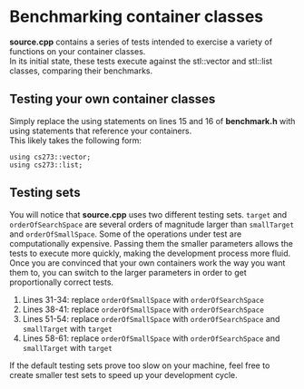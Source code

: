 # Benchmarking container classes #
**source.cpp** contains a series of tests intended to exercise a variety of functions on your container classes.  
In its initial state, these tests execute against the stl::vector and stl::list classes, comparing their benchmarks.

## Testing your own container classes ##
Simply replace the using statements on lines 15 and 16 of **benchmark.h** with using statements that reference your containers.  
This likely takes the following form: 
``` 
using cs273::vector;  
using cs273::list;  
```

## Testing sets ##
You will notice that **source.cpp** uses two different testing sets. `target` and `orderOfSearchSpace` are several orders of magnitude larger than `smallTarget` and `orderOfSmallSpace`. Some of the operations under test are computationally expensive. Passing them the smaller parameters allows the tests to execute more quickly, making the development process more fluid. Once you are convinced that your own containers work the way you want them to, you can switch to the larger parameters in order to get proportionally correct tests.
1. Lines 31-34: replace `orderOfSmallSpace` with `orderOfSearchSpace`
2. Lines 38-41: replace `orderOfSmallSpace` with `orderOfSearchSpace`
3. Lines 51-54: replace `orderOfSmallSpace` with `orderOfSearchSpace` and `smallTarget` with `target`
4. Lines 58-61: replace `orderOfSmallSpace` with `orderOfSearchSpace` and `smallTarget` with `target`  

If the default testing sets prove too slow on your machine, feel free to create smaller test sets to speed up your development cycle.
